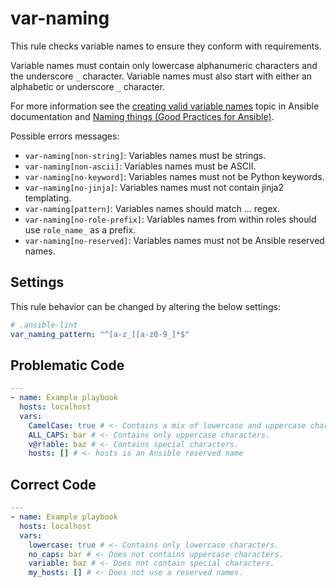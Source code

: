 # var-naming

This rule checks variable names to ensure they conform with requirements.

Variable names must contain only lowercase alphanumeric characters and the
underscore `_` character. Variable names must also start with either an
alphabetic or underscore `_` character.

For more information see the [creating valid variable names][var-names] topic in
Ansible documentation and [Naming things (Good Practices for Ansible)][cop].

Possible errors messages:

- `var-naming[non-string]`: Variables names must be strings.
- `var-naming[non-ascii]`: Variables names must be ASCII.
- `var-naming[no-keyword]`: Variables names must not be Python keywords.
- `var-naming[no-jinja]`: Variables names must not contain jinja2 templating.
- `var-naming[pattern]`: Variables names should match ... regex.
- `var-naming[no-role-prefix]`: Variables names from within roles should use
  `role_name_` as a prefix.
- `var-naming[no-reserved]`: Variables names must not be Ansible reserved names.

## Settings

This rule behavior can be changed by altering the below settings:

```yaml
# .ansible-lint
var_naming_pattern: "^[a-z_][a-z0-9_]*$"
```

## Problematic Code

```yaml
---
- name: Example playbook
  hosts: localhost
  vars:
    CamelCase: true # <- Contains a mix of lowercase and uppercase characters.
    ALL_CAPS: bar # <- Contains only uppercase characters.
    v@r!able: baz # <- Contains special characters.
    hosts: [] # <- hosts is an Ansible reserved name
```

## Correct Code

```yaml
---
- name: Example playbook
  hosts: localhost
  vars:
    lowercase: true # <- Contains only lowercase characters.
    no_caps: bar # <- Does not contains uppercase characters.
    variable: baz # <- Does not contain special characters.
    my_hosts: [] # <- Does not use a reserved names.
```

[cop]: https://redhat-cop.github.io/automation-good-practices/#_naming_things
[var-names]:
  https://docs.ansible.com/ansible/latest/playbook_guide/playbooks_variables.html#creating-valid-variable-names
